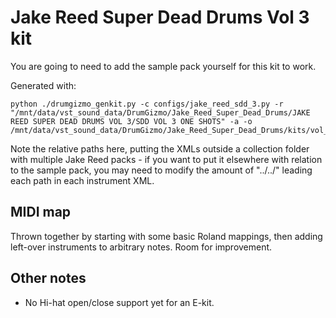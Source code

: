 # Jake Reed Super Dead Drums Vol 3 kit

You are going to need to add the sample pack yourself for this kit to work.

Generated with:

```
python ./drumgizmo_genkit.py -c configs/jake_reed_sdd_3.py -r "/mnt/data/vst_sound_data/DrumGizmo/Jake_Reed_Super_Dead_Drums/JAKE REED SUPER DEAD DRUMS VOL 3/SDD VOL 3 ONE SHOTS" -a -o /mnt/data/vst_sound_data/DrumGizmo/Jake_Reed_Super_Dead_Drums/kits/vol_3
```

Note the relative paths here, putting the XMLs outside a collection folder with multiple Jake Reed packs - if you want to put it elsewhere with relation to the sample pack, you may need to modify the amount of "../../" leading each path in each instrument XML.

## MIDI map

Thrown together by starting with some basic Roland mappings, then adding left-over instruments to arbitrary notes. Room for improvement.

## Other notes

* No Hi-hat open/close support yet for an E-kit.
